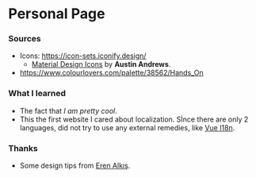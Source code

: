 # Personal Page

### Sources
- Icons: https://icon-sets.iconify.design/
    - [Material Design Icons](https://github.com/Templarian/MaterialDesign) by **Austin Andrews**.
- https://www.colourlovers.com/palette/38562/Hands_On

### What I learned
- The fact that *I am pretty cool*.
- This the first website I cared about localization. Sİnce there are only 2 languages, did not try to use any external remedies, like [Vue I18n](https://kazupon.github.io/vue-i18n/).

### Thanks
- Some design tips from [Eren Alkış](https://www.youtube.com/erenalkis).